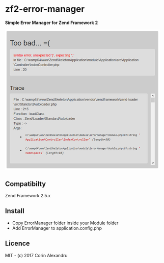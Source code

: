 # zf2-error-manager
**Simple Error Manager for Zend Framework 2**

<img src="screenshot.png?raw=true" />

## Compatibilty
Zend Framework 2.5.x

## Install
* Copy ErrorManager folder inside your Module folder
* Add ErrorManager to application.config.php

## Licence
MIT - (c) 2017 Corin Alexandru
